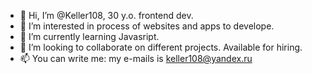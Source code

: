 - 👋 Hi, I’m @Keller108, 30 y.o. frontend dev.
- 👀 I’m interested in process of websites and apps to develope.
- 🌱 I’m currently learning Javasript.
- 💞️ I’m looking to collaborate on different projects. Available for hiring. 
- 📫 You can write me: my e-mails is keller108@yandex.ru
